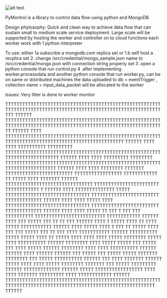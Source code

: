![alt text](<img/image.jpg>)

PyMontrol is a library to control data flow using python and MongoDB

Design phylosophy:
Quick and clean way to achieve data flow that can sustain small to medium scale service deployment.
Large scale will be supported by hosting the worker and controller on to cloud functions
each worker work with 1 python interpreter



To use:
either 1a subscribe a mongodb.com replica set or 1.b self host a recplica set
2. change /src/credential/mongo_sample.json name to /src/credential/mongo.json with connection string properly set
3 .open a python console that run control.py
4 .after implementing worker.processdata and another python console that run worker.py, can be on same or distributed machines
the data uploaded to db = eventTrigger , collection name = input_data_packet will be allocated to the worker

Issues:
Very litter is done to worker monitor







TTTTTTTTTTTTTTTTTTTTTTTTTTTTTTTTTTTTTTTTTTTTTTTTTTTTTTTTTTTTTTTTTTTTTTTTTTTTTTTTTTTTTTTTTTTTTTTTTTTTTTTTTTTTTTTTT    TTTTTT
TTTTTTTTTTTTTTTTTTTTTTTTTTTTTTTTTTTTTTTTTTTTTTTTTTTTTTTTTTTTTTTTTTTTTTTTTTTTTTTTTTTTTTTTTTTTTTTTTTTTTTTTTTTTTTTT     TTTTTT
TTTT            TTTTTTTTTTTTTTTTTTTTTTTTTTTTTTTTTTTTTTTTTTTTTTTTTTTTTTTTTTTTTTTTTTTTTTTTTTTTTTTTTTTTTTTTTTTTTTTTT    TTTTTT
TTTT    TTTT    TTTTTTTTTT  TTTTTTTTT TTTTTTTTTTTTTTTTTTTTTTTTTTTTTTTTTTTTTTTTTTTTTTTTTTTTTTTTTTTTTTTTTTTTTTTTTT     TTTTTT
TTTT    TTTT    TTTTTTTTT   TTTTTTTT  TTTTTTTTTTTTTTTTTTTTTTTTTTTTTTTTTTTTTTTTTTTTTTTTTTTTTTTTTTTTTTTTTTTTTTTTT     TTTTTT
TTTT    TTTT    TTTTTTTT    TTTTTTT   TTTTTTTTTTTTTTTTTTTTTTTT                 TTTTTTTTTTTTTTTTT TTTTTTTTTTTT TT    TTTTT
TTTT            TTTTTTT     TTTTTT    TTTTTTTTTTTTTTTTTTTTTTTTTTTTTTT    TTTTTTTTTTTTTTTTTTTTTTT TTTTTTTTTTTT T    TTTTTT
TTTT    TTTTTTTTTTTTTT      TTTTT     TTTTTTTTTTTTTTTTTTTTTTTTTTTTTT   TTTTTTTTTTTTTTTTTTTTTTTT  TTTTTTTTTTTTT      TTTTTT
TTTT    TTTT    TTTTT       TTTT      TTTTTTTTTTTTTTTTTTTTTTTTTTTTTT   TTTTTTTTTTTTTTTTTTTTTTTT  TTTTTTTTTTTTT      TTTTTT
TTTT   TTTT    TTTTT   TT   TTT   T   TTT           TTT   TTTTTTTTTT  TTTTTTTTTTTTTTTTTTTTTTTTT  TTTTTTTTTTTT       TTTTTT
TTTT   TTT    TTTTT   TTT   TT   TT   TTT   TTTTTT  TTTT  T    TTTTT  TTTT  TT    TTTT     TTTTT TTTTTTTTTTT        TTTTTT
TTTT         TTTTT   TTTT   T   TTT   TT    TTTTT   TTTT  TTT   TTT   TTTTT    TTT TT  TTT  TTTT TTTTTTTTTTT         TTTTTT
TTTTTTTTTT   TTTTT   TTTTT      TTTT   TT   TTTTT   TTTT  TTTT  TTTT   TTTTT  TTTTTTTT TTTTT TTTT TTTTTTTTTT         TTTTTT
TTTTTTTT    TTTT    TTTTT     TTTTT   TTT  TTTTT   TTT  TTTT  TTTTT  TTTTTT  TTTTTTTT  TTTT TTTT TTTTTTTTTT          TTTTTT
TTTTTT     TTTT    TTTTTT    TTTTTT   TTT  TTTTT  TTT  TTTTT TTTTT  TTTTTTT  TTTTTTTT  TTT TTTTT TTTTTTTTTT          TTTTTT
TTT       TTTT    TTTTTTT   TTTTTT   TTTTT       TTTT  TTTT  TTTTT  TTTTTTTT  TTTTTTT  TTT TTTTT TTTTTTTTT           TTTTTT
TTTTTTTTTTTTT     TTTTTT    TTTTT   TTTTTTTTTTTTTTTTT  TTTT   TTTT  TTTTTTT  TTTTTTTTT     TTTT  TTTTTTTTTTTT    TTTTTT
TTTTTTTTTTTTTTTTTTTTTTTTTTTTTTTTTTTTTTTTTTTTTTTTTTTTTTTTTTTTTTTTTTTTTTTTTTTTTTTTTTTTTTTTTTTTTTTTTTTTTTTTTTTT    TTTTTT